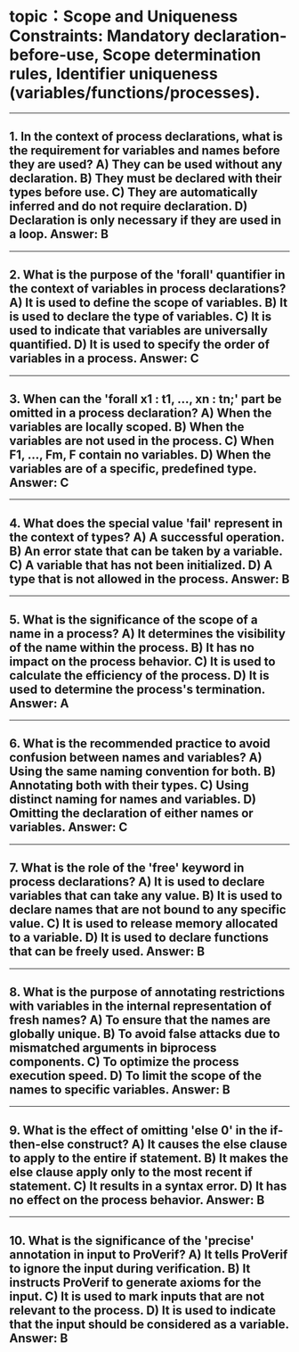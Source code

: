 # topic：Scope and Uniqueness Constraints: Mandatory declaration-before-use, Scope determination rules, Identifier uniqueness (variables/functions/processes).

---
**1. In the context of process declarations, what is the requirement for variables and names before they are used?**
A) They can be used without any declaration.
B) They must be declared with their types before use.
C) They are automatically inferred and do not require declaration.
D) Declaration is only necessary if they are used in a loop.
**Answer:** B
---

---
**2. What is the purpose of the 'forall' quantifier in the context of variables in process declarations?**
A) It is used to define the scope of variables.
B) It is used to declare the type of variables.
C) It is used to indicate that variables are universally quantified.
D) It is used to specify the order of variables in a process.
**Answer:** C
---

---
**3. When can the 'forall x1 : t1, ..., xn : tn;' part be omitted in a process declaration?**
A) When the variables are locally scoped.
B) When the variables are not used in the process.
C) When F1, ..., Fm, F contain no variables.
D) When the variables are of a specific, predefined type.
**Answer:** C
---

---
**4. What does the special value 'fail' represent in the context of types?**
A) A successful operation.
B) An error state that can be taken by a variable.
C) A variable that has not been initialized.
D) A type that is not allowed in the process.
**Answer:** B
---

---
**5. What is the significance of the scope of a name in a process?**
A) It determines the visibility of the name within the process.
B) It has no impact on the process behavior.
C) It is used to calculate the efficiency of the process.
D) It is used to determine the process's termination.
**Answer:** A
---

---
**6. What is the recommended practice to avoid confusion between names and variables?**
A) Using the same naming convention for both.
B) Annotating both with their types.
C) Using distinct naming for names and variables.
D) Omitting the declaration of either names or variables.
**Answer:** C
---

---
**7. What is the role of the 'free' keyword in process declarations?**
A) It is used to declare variables that can take any value.
B) It is used to declare names that are not bound to any specific value.
C) It is used to release memory allocated to a variable.
D) It is used to declare functions that can be freely used.
**Answer:** B
---

---
**8. What is the purpose of annotating restrictions with variables in the internal representation of fresh names?**
A) To ensure that the names are globally unique.
B) To avoid false attacks due to mismatched arguments in biprocess components.
C) To optimize the process execution speed.
D) To limit the scope of the names to specific variables.
**Answer:** B
---

---
**9. What is the effect of omitting 'else 0' in the if-then-else construct?**
A) It causes the else clause to apply to the entire if statement.
B) It makes the else clause apply only to the most recent if statement.
C) It results in a syntax error.
D) It has no effect on the process behavior.
**Answer:** B
---

---
**10. What is the significance of the 'precise' annotation in input to ProVerif?**
A) It tells ProVerif to ignore the input during verification.
B) It instructs ProVerif to generate axioms for the input.
C) It is used to mark inputs that are not relevant to the process.
D) It is used to indicate that the input should be considered as a variable.
**Answer:** B
---
